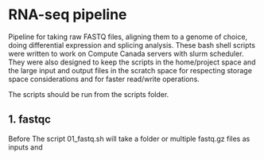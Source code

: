 # RNA-seq pipeline

Pipeline for taking raw FASTQ files, aligning them to a genome of choice, doing differential expression and splicing analysis.
These bash shell scripts were written to work on Compute Canada servers with slurm scheduler.
They were also designed to keep the scripts in the home/project space and the large input and output files in the scratch space for respecting storage space considerations and for faster read/write operations.

The scripts should be run from the scripts folder.

## 1. fastqc
Before
The script 01_fastq.sh will take a folder or multiple fastq.gz files as inputs and
